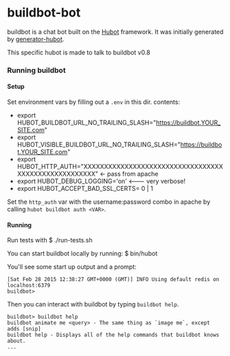 # buildbot-bot

buildbot is a chat bot built on the [Hubot][hubot] framework. It was
initially generated by [generator-hubot][generator-hubot].

This specific hubot is made to talk to buildbot v0.8

[hubot]: http://hubot.github.com
[generator-hubot]: https://github.com/github/generator-hubot

### Running buildbot

#### Setup
Set environment vars by filling out a `.env` in this dir. contents:
 * export HUBOT_BUILDBOT_URL_NO_TRAILING_SLASH="https://buildbot.YOUR_SITE.com"
 * export HUBOT_VISIBLE_BUILDBOT_URL_NO_TRAILING_SLASH="https://buildbot.YOUR_SITE.com"
 * export HUBOT_HTTP_AUTH="XXXXXXXXXXXXXXXXXXXXXXXXXXXXXXXXXXXXXXXXXXXXXXXXXXXXX" <- pass from apache
 * export HUBOT_DEBUG_LOGGING='on'  <--- very verbose!
 * export HUBOT_ACCEPT_BAD_SSL_CERTS= 0 | 1

Set the `http_auth` var with the username:password combo in apache by calling
`hubot buildbot auth <VAR>`.

#### Running
Run tests with
    $ ./run-tests.sh

You can start buildbot locally by running:
    $ bin/hubot

You'll see some start up output and a prompt:

    [Sat Feb 28 2015 12:38:27 GMT+0000 (GMT)] INFO Using default redis on localhost:6379
    buildbot>

Then you can interact with buildbot by typing `buildbot help`.

    buildbot> buildbot help
    buildbot animate me <query> - The same thing as `image me`, except adds [snip]
    buildbot help - Displays all of the help commands that buildbot knows about.
    ...
